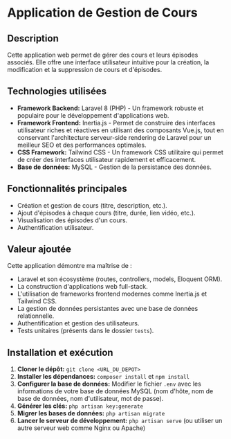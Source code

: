 # Application de Gestion de Cours

## Description

Cette application web permet de gérer des cours et leurs épisodes associés. Elle offre une interface utilisateur intuitive pour la création, la modification et la suppression de cours et d'épisodes.

## Technologies utilisées

* **Framework Backend:** Laravel 8 (PHP) - Un framework robuste et populaire pour le développement d'applications web.
* **Framework Frontend:** Inertia.js - Permet de construire des interfaces utilisateur riches et réactives en utilisant des composants Vue.js, tout en conservant l'architecture serveur-side rendering de Laravel pour un meilleur SEO et des performances optimales.
* **CSS Framework:** Tailwind CSS - Un framework CSS utilitaire qui permet de créer des interfaces utilisateur rapidement et efficacement.
* **Base de données:** MySQL - Gestion de la persistance des données.

## Fonctionnalités principales

* Création et gestion de cours (titre, description, etc.).
* Ajout d'épisodes à chaque cours (titre, durée, lien vidéo, etc.).
* Visualisation des épisodes d'un cours.
* Authentification utilisateur.

## Valeur ajoutée

Cette application démontre ma maîtrise de :

* Laravel et son écosystème (routes, controllers, models, Eloquent ORM).
* La construction d'applications web full-stack.
* L'utilisation de frameworks frontend modernes comme Inertia.js et Tailwind CSS.
* La gestion de données persistantes avec une base de données relationnelle.
* Authentification et gestion des utilisateurs.
* Tests unitaires (présents dans le dossier `tests`).

## Installation et exécution

1. **Cloner le dépôt:** `git clone <URL_DU_DEPOT>`
2. **Installer les dépendances:** `composer install` et `npm install`
3. **Configurer la base de données:** Modifier le fichier `.env` avec les informations de votre base de données MySQL (nom d'hôte, nom de base de données, nom d'utilisateur, mot de passe).
4. **Générer les clés:** `php artisan key:generate`
5. **Migrer les bases de données:** `php artisan migrate`
6. **Lancer le serveur de développement:** `php artisan serve`  (ou utiliser un autre serveur web comme Nginx ou Apache)
